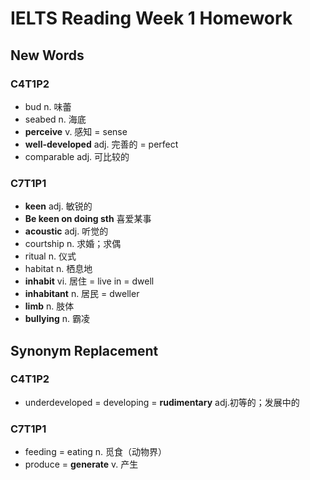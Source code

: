 # **IELTS Reading Week 1 Homework**
## **New Words**
### **C4T1P2**
- bud n. 味蕾
- seabed n. 海底
- **perceive** v. 感知 = sense
- **well-developed** adj. 完善的 = perfect
- comparable adj. 可比较的

### **C7T1P1**
- **keen** adj. 敏锐的
- **Be keen on doing sth** 喜爱某事
- **acoustic** adj. 听觉的
- courtship n. 求婚；求偶
- ritual n. 仪式
- habitat n. 栖息地
- **inhabit** vi. 居住 = live in = dwell
- **inhabitant** n. 居民 = dweller
- **limb** n. 肢体
- **bullying** n. 霸凌
  
## **Synonym Replacement**
### **C4T1P2**
- underdeveloped = developing = **rudimentary** adj.初等的；发展中的

### **C7T1P1**
- feeding = eating n. 觅食（动物界）
- produce = **generate** v. 产生
